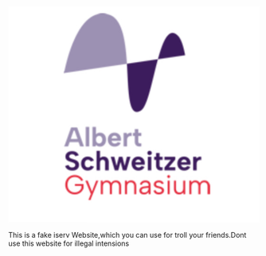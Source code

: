 <img src="iserv image.jpeg">




This is a fake iserv Website,which you can use for troll your friends.Dont use this website for illegal intensions
